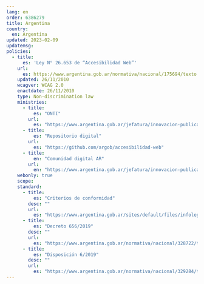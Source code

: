 ```yaml
---
lang: en
order: 6386279
title: Argentina
country:
  en: Argentina
updated: 2023-02-09
updatemsg:
policies:
  - title:
      es: 'Ley N° 26.653 de “Accesibilidad Web”'
    url:
      es: https://www.argentina.gob.ar/normativa/nacional/175694/texto
    updated: 26/11/2010
    wcagver: WCAG 2.0
    enactdate: 26/11/2010
    type: Non-discrimination law
    ministries:
      - title:
          es: "ONTI"
        url:
          es: "https://www.argentina.gob.ar/jefatura/innovacion-publica/onti"
      - title:
          es: "Repositorio digital"
        url:
          es: "https://github.com/argob/accesibilidad-web"
      - title:
          en: "Comunidad digital AR"
        url:
          en: "https://www.argentina.gob.ar/jefatura/innovacion-publica/onti/dit/comunidad-digital-ar"
    webonly: true
    scope: 
    standard:
      - title:
          es: "Criterios de conformidad"
        desc: ""
        url:
          es: "https://www.argentina.gob.ar/sites/default/files/infoleg/disp6-2.pdf"
      - title:
          es: "Decreto 656/2019"
        desc: ""
        url:
          es: "https://www.argentina.gob.ar/normativa/nacional/328722/texto"
      - title:
          es: "Disposición 6/2019"
        desc: ""
        url:
          es: "https://www.argentina.gob.ar/normativa/nacional/329284/texto"
---
```

